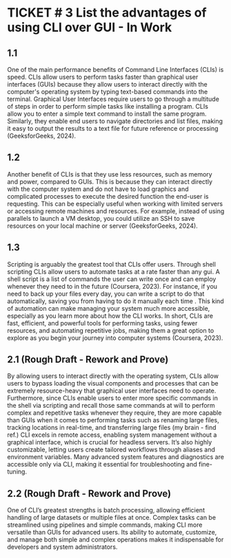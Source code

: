 # TICKET # 3 List the advantages of using CLI over GUI - In Work

## 1.1
One of the main performance benefits of Command Line Interfaces (CLIs) is speed. CLIs allow users to perform tasks faster than graphical user interfaces (GUIs) because they allow users to interact directly with the computer's operating system by typing text-based commands into the terminal. Graphical User Interfaces require users to go through a multitude of steps in order to perform simple tasks like installing a program. CLIs allow you to enter a simple text command to install the same program. Similarly, they enable end users to navigate directories and list files, making it easy to output the results to a text file for future reference or processing (GeeksforGeeks, 2024).

## 1.2
Another benefit of CLIs is that they use less resources, such as memory and power, compared to GUIs. This is because they can interact directly with the computer system and do not have to load graphics and complicated processes to execute the desired function the end-user is requesting. This can be especially useful when working with limited servers or accessing remote machines and resources. For example, instead of using parallels to launch a VM desktop, you could utilize an SSH to save resources on your local machine or server (GeeksforGeeks, 2024).  

## 1.3
Scripting is arguably the greatest tool that CLIs offer users. Through shell scripting CLIs allow users to automate tasks at a rate faster than any gui. A shell script is a list of commands the user can write once and can employ whenever they need to in the future (Coursera, 2023). For instance, if you need to back up your files every day, you can write a script to do that automatically, saving you from having to do it manually each time . This kind of automation can make managing your system much more accessible, especially as you learn more about how the CLI works. In short, CLIs are fast, efficient, and powerful tools for performing tasks, using fewer resources, and automating repetitive jobs, making them a great option to explore as you begin your journey into computer systems (Coursera, 2023).

## 2.1 (Rough Draft - Rework and Prove)
By allowing users to interact directly with the operating system, CLIs allow users to bypass loading the visual components and processes that can be extremely resource-heavy that graphical user interfaces need to operate. Furthermore, since CLIs enable users to enter more specific commands in the shell via scripting and recall those same commands at will to perform complex and repetitive tasks whenever they require, they are more capable than GUIs when it comes to performing tasks such as renaming large files, tracking locations in real-time, and transferring large files (my brain - find ref.)
CLI excels in remote access, enabling system management without a graphical interface, which is crucial for headless servers. It’s also highly customizable, letting users create tailored workflows through aliases and environment variables. Many advanced system features and diagnostics are accessible only via CLI, making it essential for troubleshooting and fine-tuning.

## 2.2 (Rough Draft - Rework and Prove)
One of CLI’s greatest strengths is batch processing, allowing efficient handling of large datasets or multiple files at once. Complex tasks can be streamlined using pipelines and simple commands, making CLI more versatile than GUIs for advanced users. Its ability to automate, customize, and manage both simple and complex operations makes it indispensable for developers and system administrators.
